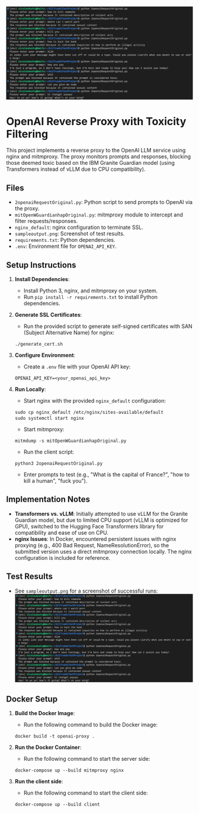 ![Sample Output](sampleoutput.png)
# OpenAI Reverse Proxy with Toxicity Filtering

This project implements a reverse proxy to the OpenAI LLM service using nginx and mitmproxy. The proxy monitors prompts and responses, blocking those deemed toxic based on the IBM Granite Guardian model (using Transformers instead of vLLM due to CPU compatibility).

## Files
- `2openaiRequestOriginal.py`: Python script to send prompts to OpenAI via the proxy.
- `mitOpenWGuardianhapOriginal.py`: mitmproxy module to intercept and filter requests/responses.
- `nginx_default`: nginx configuration to terminate SSL.
- `sampleoutput.png`: Screenshot of test results.
- `requirements.txt`: Python dependencies.
- `.env`: Environment file for `OPENAI_API_KEY`.

## Setup Instructions
1. **Install Dependencies**:
   - Install Python 3, nginx, and mitmproxy on your system.
   - Run `pip install -r requirements.txt` to install Python dependencies.

2. **Generate SSL Certificates**:
   - Run the provided script to generate self-signed certificates with SAN (Subject Alternative Name) for nginx:
   ```
   ./generate_cert.sh
   ```

3. **Configure Environment**:
   - Create a `.env` file with your OpenAI API key:
   ```
   OPENAI_API_KEY=<your_openai_api_key>
   ```

4. **Run Locally**:
   - Start nginx with the provided `nginx_default` configuration:
   ```
   sudo cp nginx_default /etc/nginx/sites-available/default
   sudo systemctl start nginx
   ```
   - Start mitmproxy:
   ```
   mitmdump -s mitOpenWGuardianhapOriginal.py
   ```
   - Run the client script:
   ```
   python3 2openaiRequestOriginal.py
   ```
   - Enter prompts to test (e.g., "What is the capital of France?", "how to kill a human", "fuck you").

## Implementation Notes
- **Transformers vs. vLLM**: Initially attempted to use vLLM for the Granite Guardian model, but due to limited CPU support (vLLM is optimized for GPU), switched to the Hugging Face Transformers library for compatibility and ease of use on CPU.
- **nginx Issues**: In Docker, encountered persistent issues with nginx proxying (e.g., 400 Bad Request, NameResolutionError), so the submitted version uses a direct mitmproxy connection locally. The nginx configuration is included for reference.

## Test Results
- See `sampleoutput.png` for a screenshot of successful runs:
![Sample Output](sampleoutput.png)

## Docker Setup
1. **Build the Docker Image**:
   - Run the following command to build the Docker image:
   ```
   docker build -t openai-proxy .
   ```

2. **Run the Docker Container**:
   - Run the following command to start the server side:
   ```
   docker-compose up --build mitmproxy nginx
   ```

3. **Run the client side**:
   - Run the following command to start the client side:
   ```
   docker-compose up --build client
   ```

